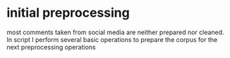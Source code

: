 # initial preprocessing 
most comments taken from social media are neither prepared nor cleaned. In script I perform several basic operations to prepare the corpus for the next preprocessing operations
